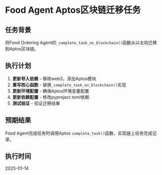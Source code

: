 # Food Agent Aptos区块链迁移任务

## 任务背景
将Food Ordering Agent的`_complete_task_on_blockchain()`函数从以太坊迁移到Aptos区块链。

## 执行计划
1. **更新导入依赖** - 移除web3，添加Aptos模块
2. **重写核心函数** - 替换`_complete_task_on_blockchain()`实现 
3. **更新环境配置** - 确保Aptos环境变量配置
4. **更新依赖配置** - 修改pyproject.toml依赖
5. **测试验证** - 验证迁移结果

## 预期结果
Food Agent完成任务时调用Aptos `complete_task()`函数，实现链上任务完成记录。

## 执行时间
2025-01-14 